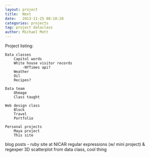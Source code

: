 ```yaml
---
layout: project
title:  Next
date:   2013-11-25 00:10:20
categories: projects
tag: project dataclass
author: Michael Mott
---
```


Project listing:

	Data classes
		Capitol words
		White house visitor records
			-NYTimes api?
		Weather
		Oil
		Recipes?
	
	Data team
		Ohmage
		Class taught

	Web design class
		Block
		Travel
		Portfolio

	Personal projects
		Maya project
		This site

blog posts - 
	ruby site at NICAR
	regular expressions (w/ mini project) & regexper
	3D scatterplot from data class, cool thing